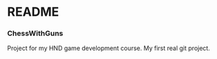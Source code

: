 # README #


### ChessWithGuns ###

Project for my HND game development course. My first real git project.